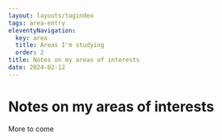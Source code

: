 ```yaml
---
layout: layouts/tagindex
tags: area-entry
eleventyNavigation:
  key: area
  title: Areas I'm studying
  order: 2
title: Notes on my areas of interests
date: 2024-02-12
---
```

# Notes on my areas of interests

More to come